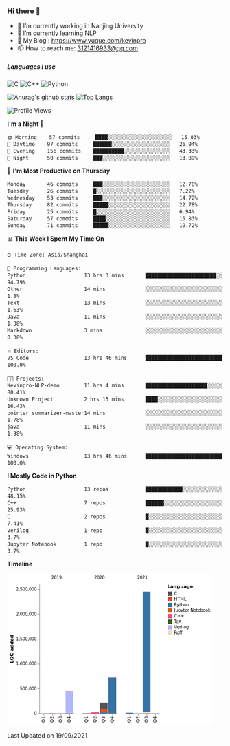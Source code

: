 ### Hi there 👋

- 🔭 I’m currently working in Nanjing University
- 🌱 I’m currently learning NLP
- 👯 My Blog : https://www.yuque.com/kevinpro
- 📫 How to reach me: 3121416933@qq.com

##### Languages I use
![C](https://img.shields.io/badge/-C-000000?style=flat&logo=c)
![C++](https://img.shields.io/badge/-C++-000000?style=flat&logo=c%2B%2B)
![Python](https://img.shields.io/badge/-Python-000000?style=flat&logo=python)

[![Anurag's github stats](https://github-readme-stats.vercel.app/api?username=Ricardokevins)](https://github.com/anuraghazra/github-readme-stats)
[![Top Langs](https://github-readme-stats.vercel.app/api/top-langs/?username=Ricardokevins)](https://github.com/anuraghazra/github-readme-stats)

<!--START_SECTION:waka-->
![Profile Views](http://img.shields.io/badge/Profile%20Views-1-blue)

**I'm a Night 🦉** 

```text
🌞 Morning    57 commits     ████░░░░░░░░░░░░░░░░░░░░░   15.83% 
🌆 Daytime    97 commits     ██████░░░░░░░░░░░░░░░░░░░   26.94% 
🌃 Evening    156 commits    ██████████░░░░░░░░░░░░░░░   43.33% 
🌙 Night      50 commits     ███░░░░░░░░░░░░░░░░░░░░░░   13.89%

```
📅 **I'm Most Productive on Thursday** 

```text
Monday       46 commits     ███░░░░░░░░░░░░░░░░░░░░░░   12.78% 
Tuesday      26 commits     █░░░░░░░░░░░░░░░░░░░░░░░░   7.22% 
Wednesday    53 commits     ███░░░░░░░░░░░░░░░░░░░░░░   14.72% 
Thursday     82 commits     █████░░░░░░░░░░░░░░░░░░░░   22.78% 
Friday       25 commits     █░░░░░░░░░░░░░░░░░░░░░░░░   6.94% 
Saturday     57 commits     ████░░░░░░░░░░░░░░░░░░░░░   15.83% 
Sunday       71 commits     █████░░░░░░░░░░░░░░░░░░░░   19.72%

```


📊 **This Week I Spent My Time On** 

```text
⌚︎ Time Zone: Asia/Shanghai

💬 Programming Languages: 
Python                   13 hrs 3 mins       ███████████████████████░░   94.79% 
Other                    14 mins             ░░░░░░░░░░░░░░░░░░░░░░░░░   1.8% 
Text                     13 mins             ░░░░░░░░░░░░░░░░░░░░░░░░░   1.63% 
Java                     11 mins             ░░░░░░░░░░░░░░░░░░░░░░░░░   1.38% 
Markdown                 3 mins              ░░░░░░░░░░░░░░░░░░░░░░░░░   0.38%

🔥 Editors: 
VS Code                  13 hrs 46 mins      █████████████████████████   100.0%

🐱‍💻 Projects: 
Kevinpro-NLP-demo        11 hrs 4 mins       ████████████████████░░░░░   80.41% 
Unknown Project          2 hrs 15 mins       ████░░░░░░░░░░░░░░░░░░░░░   16.43% 
pointer_summarizer-master14 mins             ░░░░░░░░░░░░░░░░░░░░░░░░░   1.78% 
java                     11 mins             ░░░░░░░░░░░░░░░░░░░░░░░░░   1.38%

💻 Operating System: 
Windows                  13 hrs 46 mins      █████████████████████████   100.0%

```

**I Mostly Code in Python** 

```text
Python                   13 repos            ████████████░░░░░░░░░░░░░   48.15% 
C++                      7 repos             ██████░░░░░░░░░░░░░░░░░░░   25.93% 
C                        2 repos             █░░░░░░░░░░░░░░░░░░░░░░░░   7.41% 
Verilog                  1 repo              █░░░░░░░░░░░░░░░░░░░░░░░░   3.7% 
Jupyter Notebook         1 repo              █░░░░░░░░░░░░░░░░░░░░░░░░   3.7%

```


**Timeline**

![Chart not found](https://raw.githubusercontent.com/Ricardokevins/Ricardokevins/master/charts/bar_graph.png) 


 Last Updated on 19/09/2021
<!--END_SECTION:waka-->
